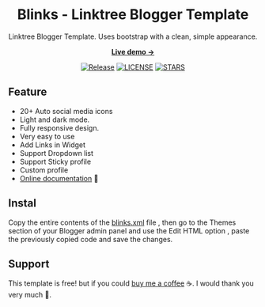 <div align="center">
  
  # Blinks - Linktree Blogger Template 

  <p>Linktree Blogger Template. Uses bootstrap with a clean, simple appearance.<p>

  <p><a href="https://link.inputekno.com/"><strong> Live demo &rarr;</strong></a></p>

  <p>
    <a href="https://github.com/rulnoveid/blinks/releases"><img src="https://img.shields.io/github/v/release/rulnoveid/blinks" alt="Release"></a>
    <a href="https://github.com/rulnoveid/blinks/blob/main/LICENSE"><img src="https://img.shields.io/github/license/rulnoveid/blinks" alt="LICENSE"></a>
    <a href="https://github.com/rulnoveid/blinks/stargazers"><img src="https://img.shields.io/github/stars/rulnoveid/blinks" alt="STARS"></a>
  </p>
</div>

## Feature

- 20+ Auto social media icons
- Light and dark mode.
- Fully responsive design.
- Very easy to use
- Add Links in Widget
- Support Dropdown list
- Support Sticky profile
- Custom profile
- [Online documentation](https://www.inputekno.com/2023/10/blinks-blogger-linktree-template.html) 📖

## Instal

Copy the entire contents of the [blinks.xml](https://github.com/rulnoveid/blinks/blob/main/themes/blinks/blinks.xml) file , then go to the Themes section of your Blogger admin panel and use the Edit HTML option , paste the previously copied code and save the changes.

## Support
This template is free! but if you could [buy me a coffee](https://ko-fi.com/inputekno) ☕. I would thank you very much 👏.

